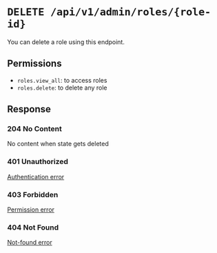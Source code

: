 # `DELETE /api/v1/admin/roles/{role-id}`
You can delete a role using this endpoint.


## Permissions

- `roles.view_all`: to access roles
- `roles.delete`: to delete any role

## Response

### 204 No Content
 No content when state gets deleted

### 401 Unauthorized
[Authentication error](../../_globals/authentication-errors.md)

### 403 Forbidden
[Permission error](../../_globals/permission-errors.md)

### 404 Not Found
[Not-found error](../../_globals/not-found-errors.md)
